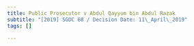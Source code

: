 ```yaml
---
title: Public Prosecutor v Abdul Qayyum bin Abdul Razak
subtitle: "[2019] SGDC 68 / Decision Date: 11\_April\_2019"
tags: []

---
```


